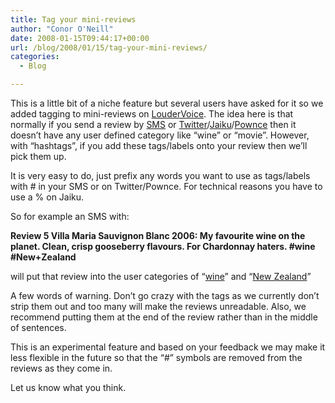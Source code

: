 ```yaml
---
title: Tag your mini-reviews
author: "Conor O'Neill"
date: 2008-01-15T09:44:17+00:00
url: /blog/2008/01/15/tag-your-mini-reviews/
categories:
  - Blog

---
```

This is a little bit of a niche feature but several users have asked for it so we added tagging to mini-reviews on [LouderVoice][1]. The idea here is that normally if you send a review by [SMS][2] or [Twitter][3]/[Jaiku][4]/[Pownce][5] then it doesn&#8217;t have any user defined category like &#8220;wine&#8221; or &#8220;movie&#8221;. However, with &#8220;hashtags&#8221;, if you add these tags/labels onto your review then we&#8217;ll pick them up.

It is very easy to do, just prefix any words you want to use as tags/labels with # in your SMS or on Twitter/Pownce. For technical reasons you have to use a % on Jaiku.

So for example an SMS with:

**Review 5 Villa Maria Sauvignon Blanc 2006: My favourite wine on the planet. Clean, crisp gooseberry flavours. For Chardonnay haters. #wine #New+Zealand**

will put that review into the user categories of &#8220;[wine][6]&#8221; and &#8220;[New Zealand][7]&#8221;

A few words of warning. Don&#8217;t go crazy with the tags as we currently don&#8217;t strip them out and too many will make the reviews unreadable. Also, we recommend putting them at the end of the review rather than in the middle of sentences.

This is an experimental feature and based on your feedback we may make it less flexible in the future so that the &#8220;#&#8221; symbols are removed from the reviews as they come in.

Let us know what you think.

 [1]: http://www.loudervoice.com/
 [2]: http://www.loudervoice.com/sms_help
 [3]: http://www.twitter.com/
 [4]: http://www.jaiku.com/
 [5]: http://www.pownce.com/
 [6]: http://www.loudervoice.com/tags/wine
 [7]: http://www.loudervoice.com/tags/new+zealand